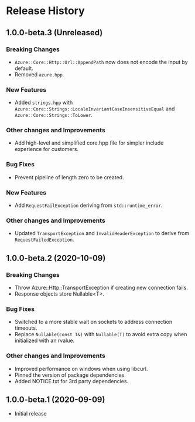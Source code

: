# Release History

## 1.0.0-beta.3 (Unreleased)

### Breaking Changes

- `Azure::Core::Http::Url::AppendPath` now does not encode the input by default.
- Removed `azure.hpp`.

### New Features
- Added `strings.hpp` with `Azure::Core::Strings::LocaleInvariantCaseInsensitiveEqual` and `Azure::Core::Strings::ToLower`.

### Other changes and Improvements

- Add high-level and simplified core.hpp file for simpler include experience for customers.

### Bug Fixes

- Prevent pipeline of length zero to be created.

### New Features

- Add `RequestFailException` deriving from `std::runtime_error`.

### Other changes and Improvements

- Updated `TransportException` and `InvalidHeaderException` to derive from `RequestFailedException`.

## 1.0.0-beta.2 (2020-10-09)

### Breaking Changes

- Throw Azure::Http::TransportException if creating new connection fails.
- Response objects store Nullable\<T\>.

### Bug Fixes

- Switched to a more stable wait on sockets to address connection timeouts.
- Replace `Nullable(const T&)` with `Nullable(T)` to avoid extra copy when initialized with an rvalue.

### Other changes and Improvements

- Improved performance on windows when using libcurl.
- Pinned the version of package dependencies.
- Added NOTICE.txt for 3rd party dependencies.

## 1.0.0-beta.1 (2020-09-09)

- Initial release
